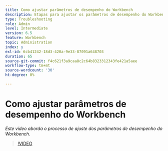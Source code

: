 ```yaml
---
title: Como ajustar parâmetros de desempenho do Workbench
description: Etapas para ajustar os parâmetros de desempenho do Workbench
type: Troubleshooting
role: Admin
level: Intermediate
version: 6.5
feature: Workbench
topic: Administration
index: y
exl-id: 6cb41242-18d3-420a-9e33-87091a648703
duration: 65
source-git-commit: f4c621f3a9caa8c2c64b8323312343fe421a5aee
workflow-type: tm+mt
source-wordcount: '30'
ht-degree: 0%

---
```


# Como ajustar parâmetros de desempenho do Workbench

*Este vídeo aborda o processo de ajuste dos parâmetros de desempenho do Workbench.*

>[!VIDEO](https://video.tv.adobe.com/v/335511?quality=12&learn=on)

